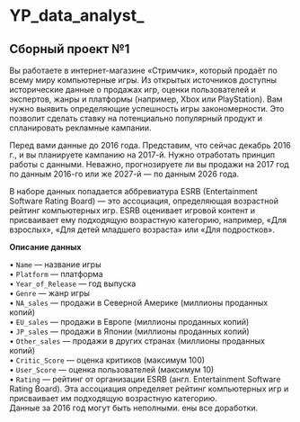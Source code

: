 # YP_data_analyst_
 
## Сборный проект №1

Вы работаете в интернет-магазине «Стримчик», который продаёт по всему миру компьютерные игры. Из открытых источников доступны исторические данные о продажах игр, оценки пользователей и экспертов, жанры и платформы (например, Xbox или PlayStation). Вам нужно выявить определяющие успешность игры закономерности. Это позволит сделать ставку на потенциально популярный продукт и спланировать рекламные кампании.  

Перед вами данные до 2016 года. Представим, что сейчас декабрь 2016 г., и вы планируете кампанию на 2017-й. Нужно отработать принцип работы с данными. Неважно, прогнозируете ли вы продажи на 2017 год по данным 2016-го или же 2027-й — по данным 2026 года.  

В наборе данных попадается аббревиатура ESRB (Entertainment Software Rating Board) — это ассоциация, определяющая возрастной рейтинг компьютерных игр. ESRB оценивает игровой контент и присваивает ему подходящую возрастную категорию, например, «Для взрослых», «Для детей младшего возраста» или «Для подростков».

**Описание данных**

•	`Name` — название игры  
•	`Platform` — платформа  
•	`Year_of_Release` — год выпуска  
•	`Genre` — жанр игры  
•	`NA_sales` — продажи в Северной Америке (миллионы проданных копий)  
•	`EU_sales` — продажи в Европе (миллионы проданных копий)  
•	`JP_sales` — продажи в Японии (миллионы проданных копий)  
•	`Other_sales` — продажи в других странах (миллионы проданных копий)  
•	`Critic_Score` — оценка критиков (максимум 100)  
•	`User_Score` — оценка пользователей (максимум 10)  
•	`Rating` — рейтинг от организации ESRB (англ. Entertainment Software Rating Board). Эта ассоциация определяет рейтинг компьютерных игр и присваивает им подходящую возрастную категорию.  
Данные за 2016 год могут быть неполными.  ены все доработки.  
